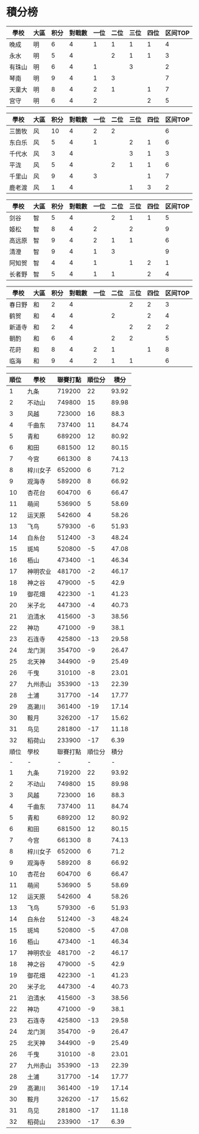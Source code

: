 # 積分榜

| 學校   | 大區 | 积分 | 對戰數 | 一位 | 二位 | 三位 | 四位 | 区间TOP |
| ------ | ---- | ---- | ------ | ---- | ---- | ---- | ---- | ------- |
| 晚成   | 明   | 6    | 4      | 1    | 1    | 1    | 1    | 4       |
| 永水   | 明   | 5    | 4      |      | 2    | 1    | 1    | 3       |
| 有珠山 | 明   | 6    | 4      | 1    |      | 3    |      | 2       |
| 琴南   | 明   | 9    | 4      | 1    | 3    |      |      | 7       |
| 天童大 | 明   | 8    | 4      | 2    | 1    |      | 1    | 7       |
| 宫守   | 明   | 6    | 4      | 2    |      |      | 2    | 5       |

| 學校   | 大區 | 积分 | 對戰數 | 一位 | 二位 | 三位 | 四位 | 区间TOP |
| ------ | ---- | ---- | ------ | ---- | ---- | ---- | ---- | ------- |
| 三箇牧 | 风   | 10   | 4      | 2    | 2    |      |      | 6       |
| 东白乐 | 风   | 5    | 4      | 1    |      | 2    | 1    | 6       |
| 千代水 | 风   | 3    | 4      |      |      | 3    | 1    | 3       |
| 平泷   | 风   | 5    | 4      |      | 2    | 1    | 1    | 6       |
| 千里山 | 风   | 9    | 4      | 3    |      |      | 1    | 7       |
| 鹿老渡 | 风   | 1    | 4      |      |      | 1    | 3    | 2       |

| 學校   | 大區 | 积分 | 對戰數 | 一位 | 二位 | 三位 | 四位 | 区间TOP |
| ------ | ---- | ---- | ------ | ---- | ---- | ---- | ---- | ------- |
| 剑谷   | 智   | 5    | 4      |      | 2    | 1    | 1    | 5       |
| 姬松   | 智   | 8    | 4      | 2    |      | 2    |      | 9       |
| 高远原 | 智   | 9    | 4      | 2    | 1    | 1    |      | 6       |
| 清澄   | 智   | 9    | 4      | 1    | 3    |      |      | 9       |
| 阿知贺 | 智   | 4    | 4      | 1    |      | 1    | 2    | 1       |
| 长者野 | 智   | 5    | 4      | 1    | 1    |      | 2    | 4       |

| 學校   | 大區 | 积分 | 對戰數 | 一位 | 二位 | 三位 | 四位 | 区间TOP |
| ------ | ---- | ---- | ------ | ---- | ---- | ---- | ---- | ------- |
| 春日野 | 和   | 2    | 4      |      |      | 2    | 2    | 3       |
| 鹤贺   | 和   | 4    | 4      |      | 2    |      | 2    | 4       |
| 新道寺 | 和   | 2    | 4      |      |      | 2    | 2    | 2       |
| 朝酌   | 和   | 6    | 4      |      | 2    | 2    |      | 5       |
| 花莳   | 和   | 8    | 4      | 2    | 1    |      | 1    | 8       |
| 临海   | 和   | 9    | 4      | 2    | 1    | 1    |      | 6       |

順位|學校|聯賽打點|順位分|積分
-|-|-|-|-
1|九条|719200|22|93.92
2|不动山|749800|15|89.98
3|风越|723000|16|88.3
4|千曲东|737400|11|84.74
5|青和|689200|12|80.92
6|和田|681500|12|80.15
7|今宫|661300|8|74.13
8|梓川女子|652000|6|71.2
9|观海寺|589200|8|66.92
10|杏花台|604700|6|66.47
11|萌间|536900|5|58.69
12|运天原|542600|4|58.26
13|飞鸟|579300|-6|51.93
14|白糸台|512400|-3|48.24
15|斑鸠|520800|-5|47.08
16|栢山|473400|-1|46.34
17|神明农业|481700|-2|46.17
18|神之谷|479000|-5|42.9
19|御花畑|422300|-1|41.23
20|米子北|447300|-4|40.73
21|泊清水|415600|-3|38.56
22|神功|471000|-9|38.1
23|石连寺|425800|-13|29.58
24|龙门渕|354700|-9|26.47
25|北天神|344900|-9|25.49
26|千曳|310100|-8|23.01
27|九州赤山|353900|-13|22.39
28|土浦|317700|-14|17.77
29|高濑川|361400|-19|17.14
30|鞍月|326200|-17|15.62
31|鸟见|281800|-17|11.18
32|稻荷山|233900|-17|6.39
順位|學校|聯賽打點|順位分|積分
-|-|-|-|-
1|九条|719200|22|93.92
2|不动山|749800|15|89.98
3|风越|723000|16|88.3
4|千曲东|737400|11|84.74
5|青和|689200|12|80.92
6|和田|681500|12|80.15
7|今宫|661300|8|74.13
8|梓川女子|652000|6|71.2
9|观海寺|589200|8|66.92
10|杏花台|604700|6|66.47
11|萌间|536900|5|58.69
12|运天原|542600|4|58.26
13|飞鸟|579300|-6|51.93
14|白糸台|512400|-3|48.24
15|斑鸠|520800|-5|47.08
16|栢山|473400|-1|46.34
17|神明农业|481700|-2|46.17
18|神之谷|479000|-5|42.9
19|御花畑|422300|-1|41.23
20|米子北|447300|-4|40.73
21|泊清水|415600|-3|38.56
22|神功|471000|-9|38.1
23|石连寺|425800|-13|29.58
24|龙门渕|354700|-9|26.47
25|北天神|344900|-9|25.49
26|千曳|310100|-8|23.01
27|九州赤山|353900|-13|22.39
28|土浦|317700|-14|17.77
29|高濑川|361400|-19|17.14
30|鞍月|326200|-17|15.62
31|鸟见|281800|-17|11.18
32|稻荷山|233900|-17|6.39
